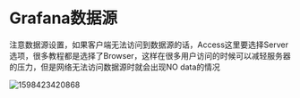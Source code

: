 # Grafana数据源

注意数据源设置，如果客户端无法访问到数据源的话，Access这里要选择Server选项，很多教程都是选择了Browser，这样在很多用户访问的时候可以减轻服务器的压力，但是网络无法访问数据源时就会出现NO data的情况

![1598423420868](../../images/1598423420868.png)